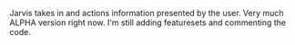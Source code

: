 Jarvis takes in and actions information presented by the user. Very much ALPHA version right now. I'm still adding featuresets and commenting the code.

